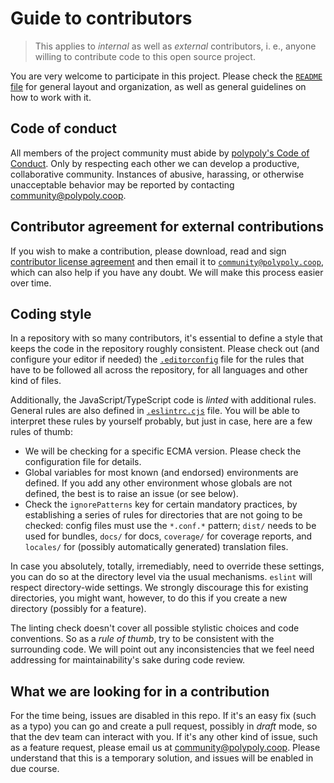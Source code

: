 # Guide to contributors

> This applies to *internal* as well as *external* contributors, i. e., anyone
> willing to contribute code to this open source project.

You are very welcome to participate in this project. Please check the [`README`
file](README.md) for general layout and organization, as well as general
guidelines on how to work with it.

## Code of conduct

All members of the project community must abide by [polypoly's Code of
Conduct](https://polypoly.coop/en-de/codeofconduct).  Only by respecting each
other we can develop a productive, collaborative community.  Instances of
abusive, harassing, or otherwise unacceptable behavior may be reported by
contacting community@polypoly.coop.

## Contributor agreement for external contributions

If you wish to make a contribution, please download, read and sign [contributor
license agreement](https://polypoly.coop/en-de/contribute/cla/) and then email
it to [`community@polypoly.coop`](mailto:community@polypoly.coop), which can
also help if you have any doubt.  We will make this process easier over time.

## Coding style

In a repository with so many contributors, it's essential to define a style that
keeps the code in the repository roughly consistent. Please check out (and
configure your editor if needed) the [`.editorconfig`](.editorconfig) file for
the rules that have to be followed all across the repository, for all languages
and other kind of files.

Additionally, the JavaScript/TypeScript code is *linted* with additional
rules. General rules are also defined in [`.eslintrc.cjs`](.eslintrc.js)
file. You will be able to interpret these rules by yourself probably, but just
in case, here are a few rules of thumb:

* We will be checking for a specific ECMA version. Please check the
  configuration file for details.
* Global variables for most known (and endorsed) environments are defined. If
  you add any other environment whose globals are not defined, the best is to
  raise an issue (or see below).
* Check the `ignorePatterns` key for certain mandatory practices, by
  establishing a series of rules for directories that are not going to be
  checked: config files must use the `*.conf.*` pattern; `dist/` needs to be
  used for bundles, `docs/` for docs, `coverage/` for coverage reports, and
  `locales/` for (possibly automatically generated) translation files.

In case you absolutely, totally, irremediably, need to override these settings,
you can do so at the directory level via the usual mechanisms. `eslint` will
respect directory-wide settings. We strongly discourage this for existing
directories, you might want, however, to do this if you create a new directory
(possibly for a feature).

The linting check doesn't cover all possible stylistic choices and code
conventions. So as a *rule of thumb*, try to be consistent with the surrounding
code. We will point out any inconsistencies that we feel need addressing for
maintainability's sake during code review.

## What we are looking for in a contribution

For the time being, issues are disabled in this repo. If it's an easy fix (such
as a typo) you can go and create a pull request, possibly in *draft* mode, so
that the dev team can interact with you. If it's any other kind of issue, such
as a feature request, please email us at community@polypoly.coop. Please
understand that this is a temporary solution, and issues will be enabled in due
course.

